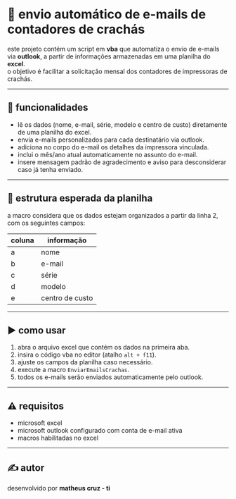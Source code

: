 # 📧 envio automático de e-mails de contadores de crachás

este projeto contém um script em **vba** que automatiza o envio de e-mails via **outlook**, a partir de informações armazenadas em uma planilha do **excel**.  
o objetivo é facilitar a solicitação mensal dos contadores de impressoras de crachás.

---

## 🚀 funcionalidades
- lê os dados (nome, e-mail, série, modelo e centro de custo) diretamente de uma planilha do excel.  
- envia e-mails personalizados para cada destinatário via outlook.  
- adiciona no corpo do e-mail os detalhes da impressora vinculada.  
- inclui o mês/ano atual automaticamente no assunto do e-mail.  
- insere mensagem padrão de agradecimento e aviso para desconsiderar caso já tenha enviado.  

---

## 📂 estrutura esperada da planilha
a macro considera que os dados estejam organizados a partir da linha 2, com os seguintes campos:

| coluna | informação         |
|--------|--------------------|
| a      | nome               |
| b      | e-mail             |
| c      | série              |
| d      | modelo             |
| e      | centro de custo    |

---

## ▶️ como usar
1. abra o arquivo excel que contém os dados na primeira aba.  
2. insira o código vba no editor (atalho `alt + f11`).  
3. ajuste os campos da planilha caso necessário.  
4. execute a macro `EnviarEmailsCrachas`.  
5. todos os e-mails serão enviados automaticamente pelo outlook.  

---

## ⚠️ requisitos
- microsoft excel  
- microsoft outlook configurado com conta de e-mail ativa  
- macros habilitadas no excel  

---

## ✍️ autor
desenvolvido por **matheus cruz - ti**
